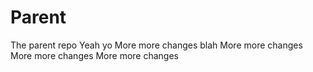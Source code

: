 # Parent
The parent repo
Yeah
yo
More more changes
blah
More more changes
More more changes
More more changes
